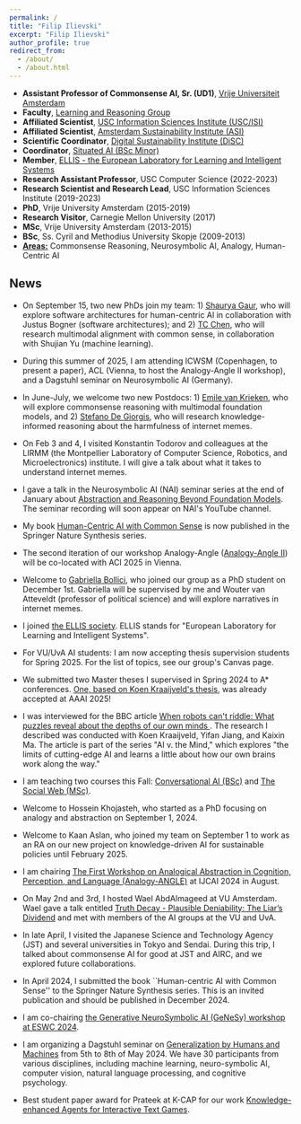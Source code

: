 ```yaml
---
permalink: /
title: "Filip Ilievski"
excerpt: "Filip Ilievski"
author_profile: true
redirect_from: 
  - /about/
  - /about.html
---
```


* **Assistant Professor of Commonsense AI, Sr. (UD1)**, [Vrije Universiteit Amsterdam](https://vu.nl/en/about-vu/more-about/artificial-intelligence-computer-science)
* **Faculty**, [Learning and Reasoning Group](https://lr.cs.vu.nl)
* **Affiliated Scientist**, [USC Information Sciences Institute (USC/ISI)](https://www.isi.edu)
* **Affiliated Scientist**, [Amsterdam Sustainability Institute (ASI)](https://vu.nl/en/about-vu/research-institutes/asi)
* **Scientific Coordinator**, [Digital Sustainability Institute (DiSC)](https://digitalsustainabilitycenter.nl)
* **Coordinator**, [Situated AI (BSc Minor)](https://vu.nl/en/education/minor/situated-ai)
* **Member**, [ELLIS - the European Laboratory for Learning and Intelligent Systems](https://ellis.eu)
* **Research Assistant Professor**, USC Computer Science (2022-2023)
* **Research Scientist and Research Lead**, USC Information Sciences Institute (2019-2023)
* **PhD**, Vrije University Amsterdam (2015-2019)
* **Research Visitor**, Carnegie Mellon University (2017)
* **MSc**, Vrije University Amsterdam (2013-2015)
* **BSc**, Ss. Cyril and Methodius University Skopje (2009-2013)
* [**Areas:**](https://ilievski.info/research) Commonsense Reasoning, Neurosymbolic AI, Analogy, Human-Centric AI

## News
* On September 15, two new PhDs join my team: 1) [Shaurya Gaur](https://scholar.google.com/citations?user=LoZr4WsAAAAJ&hl=en&oi=ao), who will explore software architectures for human-centric AI in collaboration with Justus Bogner (software architectures); and 2) [TC Chen](https://scholar.google.com/citations?user=XoElL5oAAAAJ&hl=en&oi=ao), who will research multimodal alignment with common sense, in collaboration with Shujian Yu (machine learning).
* During this summer of 2025, I am attending ICWSM (Copenhagen, to present a paper), ACL (Vienna, to host the Analogy-Angle II workshop), and a Dagstuhl seminar on Neurosymbolic AI (Germany).
* In June-July, we welcome two new Postdocs: 1) [Emile van Krieken](https://emilevankrieken.com/), who will explore commonsense reasoning with multimodal foundation models, and 2) [Stefano De Giorgis](https://stendoipanni.github.io/), who will research knowledge-informed reasoning about the harmfulness of internet memes.
* On Feb 3 and 4, I visited Konstantin Todorov and colleagues at the LIRMM (the Montpellier Laboratory of Computer Science, Robotics, and Microelectronics) institute. I will give a talk about what it takes to understand internet memes.
* I gave a talk in the Neurosymbolic AI (NAI) seminar series at the end of January about [Abstraction and Reasoning Beyond Foundation Models](https://www.linkedin.com/posts/pascalhitzler_abstraction-and-reasoning-beyond-foundation-activity-7275974165189275648-6fPF/). The seminar recording will soon appear on NAI's YouTube channel.
* My book [Human-Centric AI with Common Sense](https://link.springer.com/book/10.1007/978-3-031-69974-0) is now published in the Springer Nature Synthesis series.
* The second iteration of our workshop Analogy-Angle ([Analogy-Angle II](https://analogy-angle.github.io)) will be co-located with ACl 2025 in Vienna.
* Welcome to [Gabriella Bollici](https://nl.linkedin.com/in/gabriella-bollici-bab32123b), who joined our group as a PhD student on December 1st. Gabriella will be supervised by me and Wouter van Atteveldt (professor of political science) and will explore narratives in internet memes.
* I joined [the ELLIS society](https://ellis.eu). ELLIS stands for "European Laboratory for Learning and Intelligent Systems".
* For VU/UvA AI students: I am now accepting thesis supervision students for Spring 2025. For the list of topics, see our group's Canvas page. 
* We submitted two Master theses I supervised in Spring 2024 to A* conferences. [One, based on Koen Kraaijveld's thesis,](https://columbus-vqa.github.io/) was already accepted at AAAI 2025!
* I was interviewed for the BBC article [When robots can't riddle: What puzzles reveal about the depths of our own minds
](https://www.bbc.com/future/article/20240912-what-riddles-teach-us-about-the-human-mind). The research I described was conducted with Koen Kraaijveld, Yifan Jiang, and Kaixin Ma. The article is part of the series "AI v. the Mind," which explores "the limits of cutting-edge AI and learns a little about how our own brains work along the way."
* I am teaching two courses this Fall: [Conversational AI (BSc)](https://studiegids.vu.nl/en/courses/2024-2025/XB_0119#/) and [The Social Web (MSc)](https://studiegids.vu.nl/EN/courses/2024-2025/X_405086#/).
* Welcome to Hossein Khojasteh, who started as a PhD focusing on analogy and abstraction on September 1, 2024.
* Welcome to Kaan Aslan, who joined my team on September 1 to work as an RA on our new project on knowledge-driven AI for sustainable policies until February 2025.
* I am chairing [The First Workshop on Analogical Abstraction in Cognition, Perception, and Language (Analogy-ANGLE)](https://analogy-angle.github.io/) at IJCAI 2024 in August.
* On May 2nd and 3rd, I hosted Wael AbdAlmageed at VU Amsterdam. Wael gave a talk entitled [Truth Decay - Plausible Deniability: The Liar’s Dividend](https://vu.nl/en/events/2024/talk-by-prof-wael-abdalmageed) and met with members of the AI groups at the VU and UvA.
* In late April, I visited the Japanese Science and Technology Agency (JST) and several universities in Tokyo and Sendai. During this trip, I talked about commonsense AI for good at JST and AIRC, and we explored future collaborations.
* In April 2024, I submitted the book ``Human-centric AI with Common Sense'' to the Springer Nature
Synthesis series. This is an invited publication and should be published in December 2024.

* I am co-chairing [the Generative NeuroSymbolic AI (GeNeSy) workshop at ESWC 2024](https://sites.google.com/view/genesy2024/home?authuser=0).
* I am organizing a Dagstuhl seminar on [Generalization by Humans and Machines](https://www.dagstuhl.de/seminars/seminar-calendar/seminar-details/24192) from 5th to 8th of May 2024. We have 30 participants from various disciplines, including machine learning, neuro-symbolic AI, computer vision, natural language processing, and cognitive psychology.
* Best student paper award for Prateek at K-CAP for our work [Knowledge-enhanced Agents for Interactive Text Games](https://dl.acm.org/doi/10.1145/3587259.3627561).

